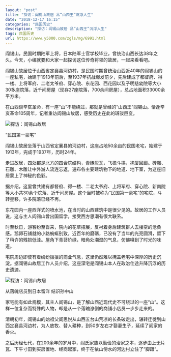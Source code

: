 ```yaml
---
layout: "post"
title: "探访：阎锡山故居 品“山西王”沉浮人生"
date: "2018-12-17 16:15"
categories: "民国历史"
description: "探访：阎锡山故居 品“山西王”沉浮人生"
tags: 民国历史
url: https://www.y5000.com/zgls/mg/6991.html
---
```






阎锡山，民国时期陆军上将，日本陆军士官学校毕业，曾统治山西长达38年之久。今天，小编就要和大家一起探访这位传奇将领的故居，一起来看看吧。

阎锡山故居位于山西省定襄县河边村，是民国时期曾统治山西近40年的阎锡山的一座私宅，始建于1913年前后，至1937年抗战爆发前夕，先后建成了都督府、得一楼、上将军府、二老太爷府、穿心院、东花园、西花园以及子明慈幼院等大小30多座院落，近千间房屋（现存27座院落，700余间房屋），总占地面积33000余平方米。

在山西谈辛亥革命，有一座“山”不能绕过，那就是曾经的“山西王”阎锡山。恰逢辛亥革命105周年，记者重访阎锡山故居，感受历史在此的斑驳巨变。

![探访：阎锡山故居](/uploads/allimg/161212/6-161212112643433.JPG)

“民国第一豪宅”

阎锡山故居坐落于山西省定襄县的河边村，这座占地50余亩的民国老宅，始建于1913年，完成于1937年，历时24年。

走进故居，四处都是北方的四合院结构，青砖灰瓦，飞檐斗拱，抱厦回廊。砖雕、石雕、木雕让中外游人流连忘返，遍布各主要建筑物下的地道、地下室，为这座旧居蒙上了神秘的色彩。

据介绍，这里曾共建有都督府、得一楼、二老太爷府、上将军府、穿心院、新南院等大小共30余个院落、近千间房屋。这个当时被称为“民国第一豪宅”的宅院，斗转星移，许多院落已经不再。

东花园内一座西洋式的喷水池，在当时的山西建筑中是很少见的。故居的工作人员说，这与主人阎锡山曾出国留学，接受西方思潮有很大联系。

时至秋日，游客纷至沓来，院内的花草招展，反衬着身后建筑群人去楼空的沧桑感。鹅卵石铺就的小路蜿蜒别致，近百年的磨砺，已没有了当年的光亮圆滑，留下了稍许的残损低洼。屋角下青苔阶绿，暗角处潮湿的气息，仿佛嗅到了时光的味道。

宅院周边即使有着纷纷攘攘的商业气息，这里仍然难以掩盖老宅中深厚的历史沉淀。据阎锡山故居工作人员介绍，这座深宅是阎锡山本人在政治仕途升降沉浮的历史遗迹。

![探访：阎锡山故居](/uploads/allimg/161212/6-161212112F3515.JPG)

从落魄店员到日本留洋 结识孙中山

家宅能有如此规模，其主人阎锡山，是了解山西近现代史不可绕过的一座“山”。这样一位复杂而特殊的人物，却是从一个落魄潦倒的商铺小店员一步步走来的。

清朝初年，阎锡山的始祖父阎思悦从山西五台山荒凉的长条破走出，辗转迁徙到山西定襄县河边村，为人放牧、替人耕种，到50岁左右才娶妻生子，延续了阎家的香火。

之后历经七代，在200余年的岁月中，阎氏家族以勤俭的治家之本，逐步由上无片瓦、下午寸田到买房置地、经商起家，终于在依山傍水的河边村立住了“脚跟”。
